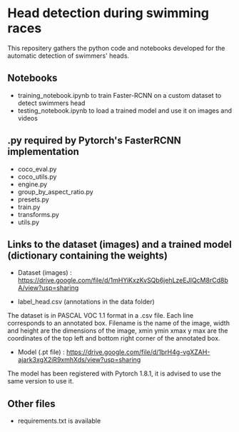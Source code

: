# Head detection during swimming races

This repositery gathers the python code and notebooks developed for the automatic detection of swimmers' heads.

## Notebooks

- training_notebook.ipynb to train Faster-RCNN on a custom dataset to detect swimmers head
- testing_notebook.ipynb to load a trained model and use it on images and videos

## .py required by Pytorch's FasterRCNN implementation 

- coco_eval.py
- coco_utils.py
- engine.py
- group_by_aspect_ratio.py
- presets.py
- train.py
- transforms.py
- utils.py

## Links to the dataset (images) and a trained model (dictionary containing the weights)

- Dataset (images) : https://drive.google.com/file/d/1mHYiKxzKvSQb6jehLzeEJIQcM8rCd8bA/view?usp=sharing

- label_head.csv (annotations in the data folder)

The dataset is in PASCAL VOC 1.1 format in a .csv file. Each line corresponds to an annotated box. Filename is the name of the image, width and height are the dimensions of the image, xmin ymin xmax y max are the coordinates of the top left and bottom right corner of the annotated box.

- Model (.pt file) : https://drive.google.com/file/d/1brH4g-vgXZAH-ajark3xgX2iR9xmhXds/view?usp=sharing

The model has been registered with Pytorch 1.8.1, it is advised to use the same version to use it.

## Other files

- requirements.txt is available
